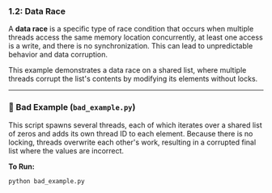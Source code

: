 ### 1.2: Data Race

A **data race** is a specific type of race condition that occurs when multiple threads access the same memory location concurrently, at least one access is a write, and there is no synchronization. This can lead to unpredictable behavior and data corruption.

This example demonstrates a data race on a shared list, where multiple threads corrupt the list's contents by modifying its elements without locks.

---

### 🔴 Bad Example (`bad_example.py`)

This script spawns several threads, each of which iterates over a shared list of zeros and adds its own thread ID to each element. Because there is no locking, threads overwrite each other's work, resulting in a corrupted final list where the values are incorrect.

**To Run:**
```bash
python bad_example.py